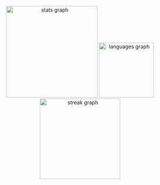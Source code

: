 <div align="center">
  <img src="https://github-readme-stats.vercel.app/api?username=luc9z&theme=dracula&show_icons=true" height="250" alt="stats graph" />
  <img src="https://github-readme-stats.vercel.app/api/top-langs/?username=luc9z&theme=dracula&layout=compact" height="150" alt="languages graph" />
  <img src="https://github-readme-streak-stats.herokuapp.com/?user=luc9z&theme=dracula&hide_border=false&border_radius=5" height="220" alt="streak graph" />
</div>
